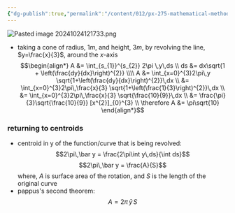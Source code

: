 ```yaml
---
{"dg-publish":true,"permalink":"/content/012/px-275-mathematical-methods/term-1/b-coordinate-systems-and-integration/b2-4-integration/px-275-b4b-example-a-cone/","noteIcon":"1","created":"2024-11-25T10:50:32.000+00:00","updated":"2024-11-26T10:04:57.028+00:00"}
---
```


![Pasted image 20241024121733.png](/img/user/pics/Pasted%20image%2020241024121733.png)
- taking a cone of radius, $1m$, and height, $3m$, by revolving the line, $y=\frac{x}{3}$, around the $x$-axis 
$$\begin{align*}
	A &= \int_{s_{1}}^{s_{2}} 2\pi \,y\,ds \\
	ds &= dx\sqrt{1 + \left(\frac{dy}{dx}\right)^{2}} \\\\
	A &= \int_{x=0}^{3}2\pi\,y \sqrt{1+\left(\frac{dy}{dx}\right)^{2}}\,dx \\
	&= \int_{x=0}^{3}2\pi\,\frac{x}{3} \sqrt{1+\left(\frac{1}{3}\right)^{2}}\,dx \\
	&= \int_{x=0}^{3}2\pi\,\frac{x}{3} \sqrt{\frac{10}{9}}\,dx \\
	&= \frac{\pi}{3}\sqrt{\frac{10}{9}} [x^{2}]_{0}^{3} \\
	\therefore A &= \pi\sqrt{10}
\end{align*}$$
### returning to centroids
- centroid in y of the function/curve that is being revolved: 
$$2\pi\,\bar y = \frac{2\pi\int y\,ds}{\int ds}$$
$$2\pi\,\bar y = \frac{A}{S}$$
	where, $A$ is surface area of the rotation, and $S$ is the length of the original curve
- pappus's second theorem: 
$$A = 2\pi\,\bar y\,S$$
